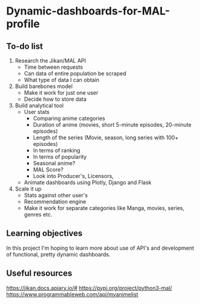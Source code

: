 # Dynamic-dashboards-for-MAL-profile

## To-do list

1. Research the Jikan/MAL API
   * Time between requests
   * Can data of entire population be scraped
   * What type of data I can obtain
2. Build barebones model
   * Make it work for just one user
   * Decide how to store data
3. Build analytical tool
   * User stats
     * Comparing anime categories
     * Duration of anime (movies, short 5-minute episodes, 20-minute episodes)
     * Length of the series (Movie, season, long series with 100+ episodes)
     * In terms of ranking
     * In terms of popularity
     * Seasonal anime?
     * MAL Score?
     * Look into Producer's, Licensors, 
   * Animate dashboards using Plotly, Django and Flask
4. Scale it up
   * Stats against other user's
   * Recommendation engine
   * Make it work for separate categories like Manga, movies, series, genres etc.
   
## Learning objectives

In this project I'm hoping to learn more about use of API's and development of functional, pretty dynamic dashboards.


## Useful resources

https://jikan.docs.apiary.io/#
https://pypi.org/project/python3-mal/
https://www.programmableweb.com/api/myanimelist
